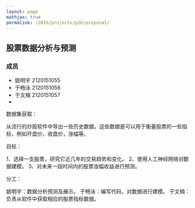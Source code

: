 ```yaml
---
layout: page
mathjax: true
permalink: /2016/projects/p26/proposal/
---
```


## 股票数据分析与预测

### 成员

- 姚明宇 2120151055
- 于畅泳 2120151056
- 于文楠 2120151057
- 
数据集获取：

从流行的炒股软件中导出一些历史数据，这些数据是可以用于衡量股票的一些指标，例如开盘价，收盘价，涨幅等。

目标：

1、选择一支股票，研究它近几年的交易趋势和变化。
2、使用人工神经网络对数据建模。
3、对未来一段时间内的股票涨幅收益进行预测。

分工：

姚明宇：数据分析预测及展示。
于畅泳：编写代码，对数据进行建模。
于文楠：负责从软件中获取相应的股票指标数据。
